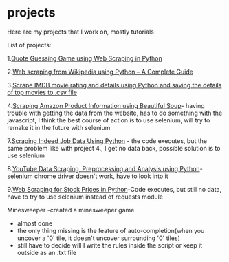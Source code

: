 # projects
Here are my projects that I work on, mostly tutorials

List of projects:

1.[Quote Guessing Game using Web Scraping in Python](https://www.geeksforgeeks.org/quote-guessing-game-using-web-scraping-in-python/)

2.[Web scraping from Wikipedia using Python – A Complete Guide](https://www.geeksforgeeks.org/how-to-scrape-multiple-pages-of-a-website-using-python/?ref=next_article)

3.[Scrape IMDB movie rating and details using Python and saving the details of top movies to .csv file](https://www.geeksforgeeks.org/scrape-imdb-movie-rating-and-details-using-python/)

4.[Scraping Amazon Product Information using Beautiful Soup](https://www.geeksforgeeks.org/scraping-amazon-product-information-using-beautiful-soup/)- having trouble with getting the data from the website, has to do something with the javascript, I think the best course of action is to use selenium, will try to remake it in the future with selenium

7.[Scraping Indeed Job Data Using Python](https://www.geeksforgeeks.org/scraping-indeed-job-data-using-python/) - the code executes, but the same problem like with project 4., I get no data back, possible solution is to use selenium

8.[YouTube Data Scraping, Preprocessing and Analysis using Python](https://www.geeksforgeeks.org/youtube-data-scraping-preprocessing-and-analysis-using-python/)- selenium chrome driver doesn't work, have to look into it

9.[Web Scraping for Stock Prices in Python](https://www.geeksforgeeks.org/web-scraping-for-stock-prices-in-python/)-Code executes, but still no data, have to try to use selenium instead of requests module

Minesweeper
  -created a minesweeper game
  - almost done
  - the only thing missing is the feature of auto-completion(when you uncover a '0' tile, it doesn't uncover surrounding '0' tiles)
  -  still have to decide will I write the rules inside the script or keep it outside as an .txt file

